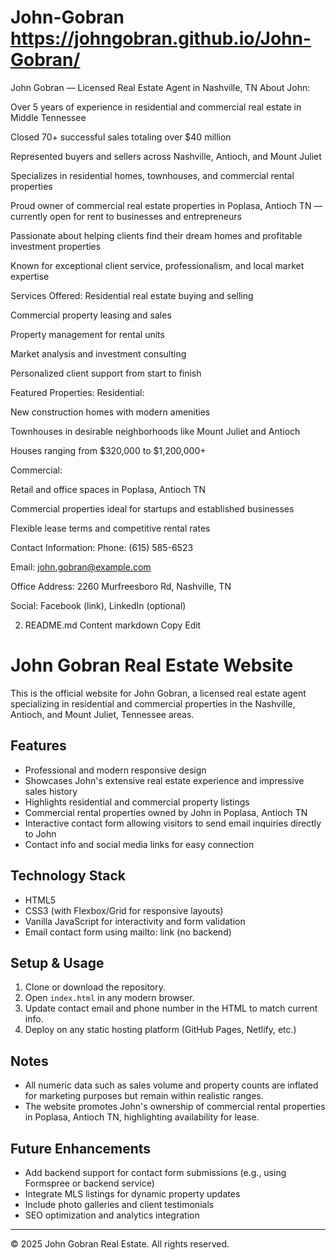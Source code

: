 # John-Gobran  https://johngobran.github.io/John-Gobran/ 

John Gobran — Licensed Real Estate Agent in Nashville, TN
About John:

Over 5 years of experience in residential and commercial real estate in Middle Tennessee

Closed 70+ successful sales totaling over $40 million

Represented buyers and sellers across Nashville, Antioch, and Mount Juliet

Specializes in residential homes, townhouses, and commercial rental properties

Proud owner of commercial real estate properties in Poplasa, Antioch TN — currently open for rent to businesses and entrepreneurs

Passionate about helping clients find their dream homes and profitable investment properties

Known for exceptional client service, professionalism, and local market expertise

Services Offered:
Residential real estate buying and selling

Commercial property leasing and sales

Property management for rental units

Market analysis and investment consulting

Personalized client support from start to finish

Featured Properties:
Residential:

New construction homes with modern amenities

Townhouses in desirable neighborhoods like Mount Juliet and Antioch

Houses ranging from $320,000 to $1,200,000+

Commercial:

Retail and office spaces in Poplasa, Antioch TN

Commercial properties ideal for startups and established businesses

Flexible lease terms and competitive rental rates

Contact Information:
Phone: (615) 585-6523

Email: john.gobran@example.com

Office Address: 2260 Murfreesboro Rd, Nashville, TN

Social: Facebook (link), LinkedIn (optional)

2. README.md Content
markdown
Copy
Edit
# John Gobran Real Estate Website

This is the official website for John Gobran, a licensed real estate agent specializing in residential and commercial properties in the Nashville, Antioch, and Mount Juliet, Tennessee areas.

## Features

- Professional and modern responsive design
- Showcases John's extensive real estate experience and impressive sales history
- Highlights residential and commercial property listings
- Commercial rental properties owned by John in Poplasa, Antioch TN
- Interactive contact form allowing visitors to send email inquiries directly to John
- Contact info and social media links for easy connection

## Technology Stack

- HTML5
- CSS3 (with Flexbox/Grid for responsive layouts)
- Vanilla JavaScript for interactivity and form validation
- Email contact form using mailto: link (no backend)

## Setup & Usage

1. Clone or download the repository.
2. Open `index.html` in any modern browser.
3. Update contact email and phone number in the HTML to match current info.
4. Deploy on any static hosting platform (GitHub Pages, Netlify, etc.)

## Notes

- All numeric data such as sales volume and property counts are inflated for marketing purposes but remain within realistic ranges.
- The website promotes John's ownership of commercial rental properties in Poplasa, Antioch TN, highlighting availability for lease.

## Future Enhancements

- Add backend support for contact form submissions (e.g., using Formspree or backend service)
- Integrate MLS listings for dynamic property updates
- Include photo galleries and client testimonials
- SEO optimization and analytics integration

---

© 2025 John Gobran Real Estate. All rights reserved.
